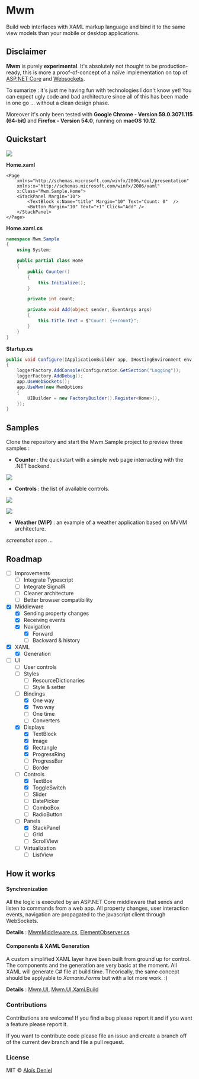 # Mwm

Build web interfaces with XAML markup language and bind it to the same view models than your mobile or desktop applications.

## Disclaimer

**Mwm** is purely **experimental**. It's absolutely not thought to be production-ready, this is more a proof-of-concept of a naïve implementation on top of [ASP.NET Core](https://www.asp.net/core/overview/aspnet-vnext) and [Websockets](https://developer.mozilla.org/fr/docs/WebSockets).

To sumarize : it's just me having fun with technologies I don't know yet! You can expect ugly code and bad architecture since all of this has been made in one go ... without a clean design phase.

Moreover it's only been tested with **Google Chrome - Version 59.0.3071.115 (64-bit)** and **Firefox - Version 54.0**, running on **macOS 10.12**.

## Quickstart

![](Documentation/Counter.png)

**Home.xaml**

```xaml
<Page
    xmlns="http://schemas.microsoft.com/winfx/2006/xaml/presentation"
    xmlns:x="http://schemas.microsoft.com/winfx/2006/xaml"
    x:Class="Mwm.Sample.Home">
    <StackPanel Margin="10">
        <TextBlock x:Name="title" Margin="10" Text="Count: 0"  />
        <Button Margin="10" Text="+1" Click="Add" />
    </StackPanel>
</Page>
```

**Home.xaml.cs**

```csharp
namespace Mwm.Sample
{
	using System;

	public partial class Home
	{
		public Counter()
		{
			this.Initialize();
		}

		private int count;

		private void Add(object sender, EventArgs args)
		{
			this.title.Text = $"Count: {++count}";
		}
	}
}
```

**Startup.cs**

```csharp
public void Configure(IApplicationBuilder app, IHostingEnvironment env, ILoggerFactory loggerFactory)
{
	loggerFactory.AddConsole(Configuration.GetSection("Logging"));
	loggerFactory.AddDebug();
	app.UseWebSockets();
	app.UseMwm(new MwmOptions
	{
		UIBuilder = new FactoryBuilder().Register<Home>(),
	});
}
```

## Samples

Clone the repository and start the Mwm.Sample project to preview three samples :

* **Counter** : the quickstart with a simple web page interracting with the .NET backend.

![](Documentation/Counter.png)

* **Controls** : the list of available controls.

![](Documentation/Controls.png)

![](Documentation/Controls2.png)

* **Weather (WIP)** : an example of a weather application based on MVVM architecture.

*screenshot soon ...*

## Roadmap

- [ ] Improvements
	- [ ] Integrate Typescript
	- [ ] Integrate SignalR
	- [ ] Cleaner architecture  
	- [ ] Better browser compatibility
- [X] Middleware
	- [X] Sending property changes
	- [X] Receiving events
	- [X] Navigation
		- [X] Forward
		- [ ] Backward & history 
- [X] XAML
	- [X] Generation 
- [ ] UI 
	- [ ] User controls 
	- [ ] Styles
		- [ ] ResourceDictionaries
		- [ ] Style & setter 
	- [ ] Bindings
		- [X] One way 
		- [X] Two way 
		- [ ] One time
		- [ ] Converters
	- [X] Displays
		- [X] TextBlock
		- [X] Image
		- [X] Rectangle
		- [X] ProgressRing
		- [ ] ProgressBar
		- [ ] Border
	- [ ] Controls
		- [X] TextBox
		- [X] ToggleSwitch
		- [ ] Slider
		- [ ] DatePicker
		- [ ] ComboBox
		- [ ] RadioButton
	- [ ] Panels
		- [X] StackPanel
		- [ ] Grid
		- [ ] ScrollView
	- [ ] Virtualization
		- [ ] ListView

## How it works

#### Synchronization

All the logic is executed by an ASP.NET Core middleware that sends and listen to commands from a web app. All property changes, user interaction events, navigation are propagated to the javascript client through WebSockets.

**Details** : [MwmMiddleware.cs](MwmMiddleware.cs), [ElementObserver.cs](ElementObserver.cs)

#### Components & XAML Generation

A custom simplified XAML layer have been built from ground up for control. The components and the generation are very basic at the moment. All XAML will generate C# file at build time. Theorically, the same concept should be applyable to *Xamarin.Forms* but with a lot more work. :)

**Details** : [Mwm.UI](Mwm.UI), [Mwm.UI.Xaml.Build](Mwm.UI.Xaml.Build)

### Contributions

Contributions are welcome! If you find a bug please report it and if you want a feature please report it.

If you want to contribute code please file an issue and create a branch off of the current dev branch and file a pull request.

### License

MIT © [Aloïs Deniel](http://aloisdeniel.github.io)